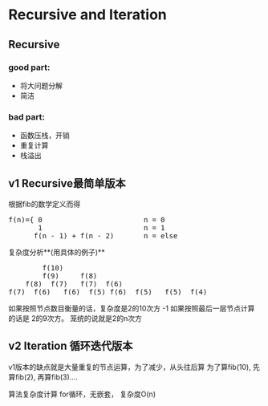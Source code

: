 # Recursive and Iteration

## Recursive
### good part:
* 将大问题分解
* 简洁
### bad part: 
* 函数压栈，开销
* 重复计算
* 栈溢出


## v1 Recursive最简单版本
根据fib的数学定义而得

<pre>
f(n)={ 0                        n = 0
       1                        n = 1   
      f(n - 1) + f(n - 2)       n = else
</pre>

复杂度分析**(用具体的例子)**
<pre>
		f(10)
	    f(9)     f(8)
	f(8)  f(7)   f(7)  f(6)
f(7)  f(6)   f(6)  f(5) f(6)  f(5)   f(5)  f(4)
</pre>

如果按照节点数目衡量的话，复杂度是2的10次方 -1
如果按照最后一层节点计算的话是 2的9次方。
笼统的说就是2的n次方

## v2  Iteration 循环迭代版本
v1版本的缺点就是大量重复的节点运算，为了减少，从头往后算
为了算fib(10), 先算fib(2), 再算fib(3)....

算法复杂度计算
for循环，无嵌套， 复杂度O(n)